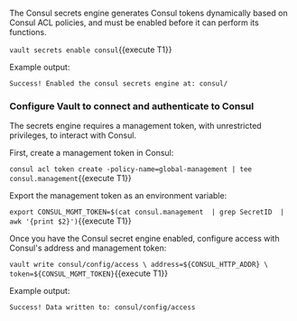
The Consul secrets engine generates Consul tokens dynamically based on Consul ACL policies,
and must be enabled before it can perform its functions.

`vault secrets enable consul`{{execute T1}}

Example output:

```
Success! Enabled the consul secrets engine at: consul/
```

### Configure Vault to connect and authenticate to Consul

The secrets engine requires a management token, with unrestricted privileges, to interact with Consul.

First, create a management token in Consul:

`consul acl token create -policy-name=global-management | tee consul.management`{{execute T1}}

Export the management token as an environment variable:

`export CONSUL_MGMT_TOKEN=$(cat consul.management  | grep SecretID  | awk '{print $2}')`{{execute T1}}

Once you have the Consul secret engine enabled,
configure access with Consul's address and management token:

`vault write consul/config/access \
    address=${CONSUL_HTTP_ADDR} \
    token=${CONSUL_MGMT_TOKEN}`{{execute T1}}

Example output:

```
Success! Data written to: consul/config/access
```
